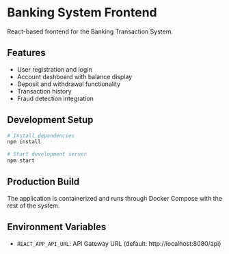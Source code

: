 # Banking System Frontend

React-based frontend for the Banking Transaction System.

## Features
- User registration and login
- Account dashboard with balance display
- Deposit and withdrawal functionality
- Transaction history
- Fraud detection integration

## Development Setup

```bash
# Install dependencies
npm install

# Start development server
npm start
```

## Production Build

The application is containerized and runs through Docker Compose with the rest of the system.

## Environment Variables

- `REACT_APP_API_URL`: API Gateway URL (default: http://localhost:8080/api)